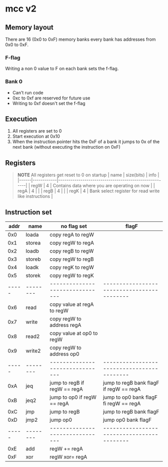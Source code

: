 # mcc v2

## Memory layout
There are 16 (0x0 to 0xF) memory banks every bank has addresses from 0x0 to 0xF.

### F-flag
Writing a non 0 value to F on each bank sets the f-flag.

### Bank 0
* Can't run code
* 0xc to 0xf are reserved for future use
* Writing to 0xf doesn't set the f-flag

## Execution
1. All registers are set to 0
2. Start execution at 0x10
3. When the instruction pointer hits the 0xF of a bank it jumps to 0x of the next bank (without executing the instruction on 0xF)

## Registers
> **NOTE**
> All registers get reset to 0 on startup
| name | size(bits) | info                                                  |
|------|------------|-------------------------------------------------------|
| regW |     4      | Contains data where you are operating on now          |
| regA |     4      |                                                       |
| regB |     4      |                                                       |
| regK |     4      | Bank select register for read write like instructions |


## Instruction set
| addr| name   | no flag set                   |  flagF                                   |
|-----|--------|-------------------------------|------------------------------------------|
| 0x0 | loada  | copy regA to regW             |                                          |
| 0x1 | storea | copy regW to regA             |                                          |
| 0x2 | loadb  | copy regB to regW             |                                          |
| 0x3 | storeb | copy regW to regB             |                                          |
| 0x4 | loadk  | copy regK to regW             |                                          |
| 0x5 | storek | copy regW to regK             |                                          |
|-----|--------|-------------------------------|------------------------------------------|
| 0x6 | read   | copy value at regA to regW    |                                          |
| 0x7 | write  | copy regW to address regA     |                                          |
| 0x8 | read2  | copy value at op0 to regW     |                                          |
| 0x9 | write2 | copy regW to address op0      |                                          |
|-----|--------|-------------------------------|------------------------------------------|
| 0xA | jeq    | jump to regB if regW == regA  | jump to regB bank flagF if regW == regA  |
| 0xB | jeq2   | jump to op0 if regW == regA   | jump to op0 bank flagF fi regW == regA   |
| 0xC | jmp    | jump to regB                  | jump to regB bank flagF                  |
| 0xD | jmp2   | jump op0                      | jump op0 bank flagF                      |
|-----|--------|-------------------------------|------------------------------------------|
| 0xE | add    | regW += regA                  |                                          |
| 0xF | xor    | regW xor= regA                |                                          |

